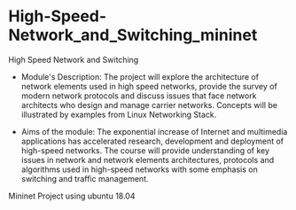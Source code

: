 # High-Speed-Network_and_Switching_mininet
High Speed Network and Switching 

* Module's Description:
The project will explore the architecture of network elements used in high speed networks, provide the survey of
modern network protocols and discuss issues that face network architects who design and manage carrier networks.
Concepts will be illustrated by examples from Linux Networking Stack.

* Aims of the module:
The exponential increase of Internet and multimedia applications has accelerated research, development and deployment 
of high-speed networks. The course will provide understanding of key issues in network and network 
elements architectures, protocols and algorithms used in high-speed networks with some emphasis on switching and traffic management.

Mininet Project using ubuntu 18.04 
